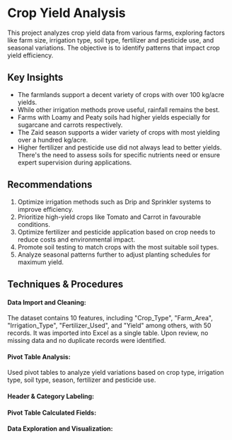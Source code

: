 # Crop Yield Analysis
This project analyzes crop yield data from various farms, exploring factors like farm size, irrigation type, soil type, fertilizer and pesticide use, and seasonal variations. The objective is to identify patterns that impact crop yield efficiency.

## Key Insights
- The farmlands support a decent variety of crops with over 100 kg/acre yields.
- While other irrigation methods prove useful, rainfall remains the best.
- Farms with Loamy and Peaty soils had higher yields especially for sugarcane and carrots respectively.
- The Zaid season supports a wider variety of crops with most yielding over a hundred kg/acre.
- Higher fertilizer and pesticide use did not always lead to better yields. There's the need to assess soils for specific nutrients need or ensure expert supervision during applications.

## Recommendations
1. Optimize irrigation methods such as Drip and Sprinkler systems to improve efficiency.
2. Prioritize high-yield crops like Tomato and Carrot in favourable conditions.
3. Optimize fertilizer and pesticide application based on crop needs to reduce costs and environmental impact.
4. Promote soil testing to match crops with the most suitable soil types.
5. Analyze seasonal patterns further to adjust planting schedules for maximum yield.


## Techniques & Procedures

#### Data Import and Cleaning:
The dataset contains 10 features, including "Crop_Type", "Farm_Area", "Irrigation_Type", "Fertilizer_Used", and "Yield" among others, with 50 records. It was imported into Excel as a single table. Upon review, no missing data and no duplicate records were identified.

#### Pivot Table Analysis:
Used pivot tables to analyze yield variations based on crop type, irrigation type, soil type, season, fertilizer and pesticide use.

#### Header & Category Labeling:


#### Pivot Table Calculated Fields:


#### Data Exploration and Visualization:
